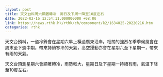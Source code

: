 ```yaml
---
layout: post
title: 天文台料周六顯著轉冷　周日及下周一降至10度左右
date: 2022-02-16 12:54:11.000000000 +08:00
link: https://news.rthk.hk/rthk/ch/component/k2/1634025-20220216.htm
categories: rthk
---
```


天文台預料，一道冷鋒會在星期六早上橫過廣東沿岸，相關的強烈冬季季候風會在周末至下週中期，帶來持續寒冷的天氣，高空擾動亦會在星期六至下星期一，帶來有雨的天氣。

天文台預測星期六會顯著轉冷，雨勢較大，星期日及下星期一持續有雨，氣溫下降至10度左右。
